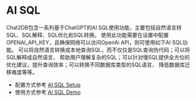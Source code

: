 # AI SQL

Chat2DB包含一系列基于ChatGPT的AI SQL使用功能，主要包括自然语言转SQL、SQL解释、SQL优化和SQL转换。
使用此功能需要在设置中配置OPENAI_API_KEY，且确保网络可以访问OpenAi API，则可使用如下AI SQL功能。
可以将自然语言转换成本地查询SQL，而不仅仅是SQL查询伪代码；可以将SQL解释成自然语言，
帮助用户理解复杂的SQL；可以针对慢SQL提供全方位的优化建议，提升查询效率；可以转换不同数据库类型的SQL语言，
降低数据库迁移难度等等。

  - 配置方式参考 [AI SQL Setup](https://github.com/alibaba/Chat2DB/blob/main/CHAT2DB_AI_SQL.md#%E4%BD%BF%E7%94%A8%E9%85%8D%E7%BD%AE)
  - 使用方式参考 [AI SQL Demo](https://github.com/alibaba/Chat2DB/blob/main/CHAT2DB_AI_SQL.md#%E8%87%AA%E7%84%B6%E8%AF%AD%E8%A8%80%E8%BD%ACsql)
